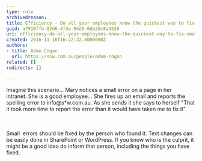 ```yaml
---
type: rule
archivedreason: 
title: Efficiency - Do all your employees know the quickest way to fix small web errors?
guid: a7910ffb-82d6-4fde-94d6-0db28c8a4526
uri: efficiency-do-all-your-employees-know-the-quickest-way-to-fix-small-web-errors
created: 2016-11-16T16:22:22.0000000Z
authors:
- title: Adam Cogan
  url: https://ssw.com.au/people/adam-cogan
related: []
redirects: []

---
```



​Imagine this scenario... Mary notices a small error on a page in her intranet.&#160;She is a good employee... She fires up an email and reports the spelling error to info@s*w.com.au. As she sends it she says to herself &quot;That it took more time to report the error than it would have taken me to fix it&quot;.<br>
<br><excerpt class='endintro'></excerpt><br>
<p>Small&#160; errors should be fixed by the person who found it. Text changes can be easily done in SharePoint or WordPress. If you know who is the culprit, it might be a good idea do inform that person, including the things you have fixed.<br></p>


